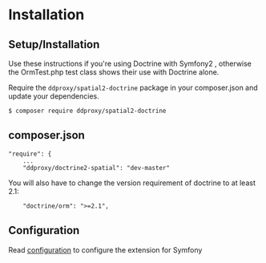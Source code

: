 # Installation

## Setup/Installation

Use these instructions if you're using Doctrine with Symfony2 , otherwise the OrmTest.php test class shows their use with Doctrine alone.

Require the `ddproxy/spatial2-doctrine` package in your composer.json and update
your dependencies.

    $ composer require ddproxy/spatial2-doctrine
    
## composer.json

    "require": {
    	...
        "ddproxy/doctrine2-spatial": "dev-master"
    
You will also have to change the version requirement of doctrine to at least 2.1:

        "doctrine/orm": ">=2.1",

## Configuration
Read [configuration]() to configure the extension for Symfony